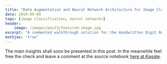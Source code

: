 ```yaml
---
title: "Data Augmentation and Neural Network Architecture for Image Classification"
date: 2019-09-09
tags: [image classification, neural networks]
header:
    image: /images/post3/featured-image.jpg
excerpt: "A commented walkthrough solution for the Handwritten Digit Recognizer Challenge from Kaggle using Keras / TensorFlow"
mathjax: "true"
---
```


The main insights shall soon be presented in this post. In the meanwhile feel free the check and leave a comment at the source notebook [here at Kaggle](https://www.kaggle.com/mbeliu/handwritten-digit-recognizer-challenge/).

